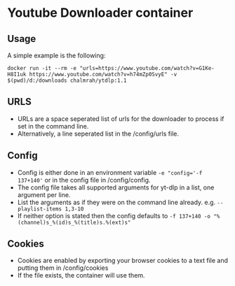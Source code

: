 # Youtube Downloader container

## Usage

A simple example is the following:
```
docker run -it --rm -e "urls=https://www.youtube.com/watch?v=G1Ke-H8I1uk https://www.youtube.com/watch?v=h74mZp0SvyE" -v $(pwd)/d:/downloads chalmrah/ytdlp:1.1
```

## URLS

- URLs are a space seperated list of urls for the downloader to process if set in the command line.
- Alternatively, a line seperated list in the /config/urls file.

## Config

- Config is either done in an environment variable ```-e "config='-f 137+140'``` or in the config file in /config/config.
- The config file takes all supported arguments for yt-dlp in a list, one argument per line.
- List the arguments as if they were on the command line already. e.g. ```--playlist-items 1,3-10```
- If neither option is stated then the config defaults to ```-f 137+140 -o "%(channel)s_%(id)s_%(title)s.%(ext)s"```

## Cookies

- Cookies are enabled by exporting your browser cookies to a text file and putting them in /config/cookies
- If the file exists, the container will use them.